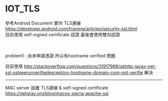 # IOT_TLS

參考Android Document 實作 TLS連線</br>
https://developer.android.com/training/articles/security-ssl.html</br>
目前使用 self-signed certificate 認證
最後會使用雙向認證

</br>
</br>
problem1 : 
尚未申請憑證
所以有hostname verified 問題

目前使用
http://stackoverflow.com/questions/31917988/okhttp-javax-net-ssl-sslpeerunverifiedexception-hostname-domain-com-not-verifie
解決



---------------------------------------------------
MAC server 設置 TLS連線  &  self-signed certificate</br>
https://getgrav.org/blog/macos-sierra-apache-ssl

